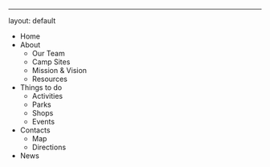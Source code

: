 ---
layout: default
<!DOCTYPE html>
<html>
<head>
    <meta charset="utf-8" />
    <title>NavBar</title>
    <meta name="viewport" content="width=device-width, initial-scale=1">
    <link rel="stylesheet" type="text/css" media="screen" href="style.css" />
    <script src="main.js"></script>
</head>
<body>
    <ul>
        <li><a>Home</a></li>
        <li><a>About</a>
            <ul>
                <li><a>Our Team</a></li>
                <li><a>Camp Sites</a></li>
                <li><a>Mission &amp; Vision</a></li>
                <li><a>Resources</a></li>
            </ul>
        </li>
        <li><a>Things to do</a>          
             <ul> 
                <li><a>Activities</a></li>
                <li><a>Parks</a></li>
                <li><a>Shops</a></li>
                <li><a>Events</a></li>
            </ul>  
        </li>
        <li><a>Contacts</a>
            <ul> 
                <li><a>Map</a></li>
                <li><a>Directions</a></li>
            </ul>  
        </li>
        <li><a>News</a></li>
    </ul>
</body>
</html>
